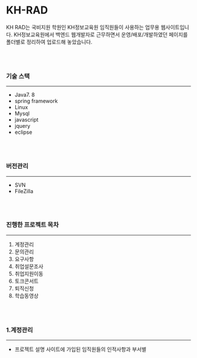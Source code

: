 # KH-RAD
KH RAD는 국비지원 학원인 KH정보교육원 임직원들이 사용하는 업무용 웹사이트입니다. 
KH정보교육원에서 백엔드 웹개발자로 근무하면서 운영/배포/개발하였던 페이지를 폴더별로 정리하여 업로드해 놓았습니다. 

<br>
<br>

### 기술 스택
***
- Java7. 8
- spring framework
- Linux
- Mysql
- javascript
- jquery
- eclipse

<br>
<br>

### 버전관리
***
- SVN
- FileZilla

<br>
<br>

### 진행한 프로젝트 목차
***
1. 계정관리
2. 문의관리
3. 요구사항
4. 취업설문조사
5. 취업지원이동
6. 토크콘서트
7. 퇴직신청
8. 학습동영상

<br>
<br>

### 1.계정관리
***
* 프로젝트 설명
사이트에 가입된 임직원들의 인적사항과 부서별 







